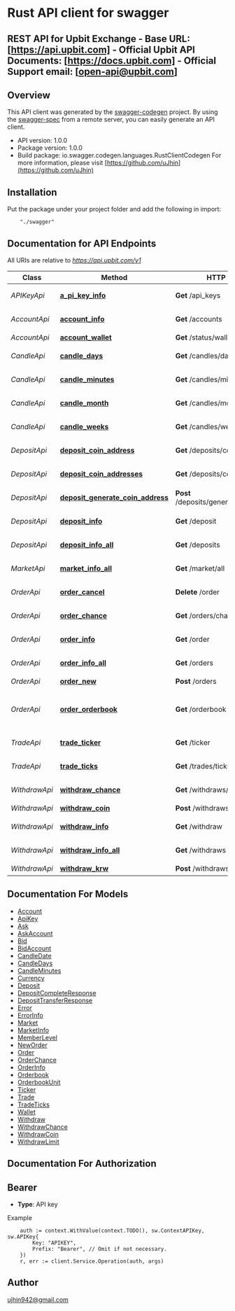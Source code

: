 # Rust API client for swagger

## REST API for Upbit Exchange - Base URL: [https://api.upbit.com] - Official Upbit API Documents: [https://docs.upbit.com] - Official Support email: [open-api@upbit.com] 

## Overview
This API client was generated by the [swagger-codegen](https://github.com/swagger-api/swagger-codegen) project.  By using the [swagger-spec](https://github.com/swagger-api/swagger-spec) from a remote server, you can easily generate an API client.

- API version: 1.0.0
- Package version: 1.0.0
- Build package: io.swagger.codegen.languages.RustClientCodegen
For more information, please visit [https://github.com/uJhin](https://github.com/uJhin)

## Installation
Put the package under your project folder and add the following in import:
```
    "./swagger"
```

## Documentation for API Endpoints

All URIs are relative to *https://api.upbit.com/v1*

Class | Method | HTTP request | Description
------------ | ------------- | ------------- | -------------
*APIKeyApi* | [**a_pi_key_info**](docs/APIKeyApi.md#a_pi_key_info) | **Get** /api_keys | API 키 리스트 조회
*AccountApi* | [**account_info**](docs/AccountApi.md#account_info) | **Get** /accounts | 전체 계좌 조회
*AccountApi* | [**account_wallet**](docs/AccountApi.md#account_wallet) | **Get** /status/wallet | 입출금 현황
*CandleApi* | [**candle_days**](docs/CandleApi.md#candle_days) | **Get** /candles/days | 시세 캔들 조회 (일 단위)
*CandleApi* | [**candle_minutes**](docs/CandleApi.md#candle_minutes) | **Get** /candles/minutes/{unit} | 시세 캔들 조회 (분 단위)
*CandleApi* | [**candle_month**](docs/CandleApi.md#candle_month) | **Get** /candles/months | 시세 캔들 조회 (월 단위)
*CandleApi* | [**candle_weeks**](docs/CandleApi.md#candle_weeks) | **Get** /candles/weeks | 시세 캔들 조회 (주 단위)
*DepositApi* | [**deposit_coin_address**](docs/DepositApi.md#deposit_coin_address) | **Get** /deposits/coin_address | 개별 입금 주소 조회
*DepositApi* | [**deposit_coin_addresses**](docs/DepositApi.md#deposit_coin_addresses) | **Get** /deposits/coin_addresses | 전체 입금 주소 조회
*DepositApi* | [**deposit_generate_coin_address**](docs/DepositApi.md#deposit_generate_coin_address) | **Post** /deposits/generate_coin_address | 입금 주소 생성 요청
*DepositApi* | [**deposit_info**](docs/DepositApi.md#deposit_info) | **Get** /deposit | 개별 입금 조회
*DepositApi* | [**deposit_info_all**](docs/DepositApi.md#deposit_info_all) | **Get** /deposits | 입금 리스트 조회
*MarketApi* | [**market_info_all**](docs/MarketApi.md#market_info_all) | **Get** /market/all | 마켓 코드 조회
*OrderApi* | [**order_cancel**](docs/OrderApi.md#order_cancel) | **Delete** /order | 주문 취소 접수
*OrderApi* | [**order_chance**](docs/OrderApi.md#order_chance) | **Get** /orders/chance | 주문 가능 정보
*OrderApi* | [**order_info**](docs/OrderApi.md#order_info) | **Get** /order | 개별 주문 조회
*OrderApi* | [**order_info_all**](docs/OrderApi.md#order_info_all) | **Get** /orders | 주문 리스트 조회
*OrderApi* | [**order_new**](docs/OrderApi.md#order_new) | **Post** /orders | 주문하기
*OrderApi* | [**order_orderbook**](docs/OrderApi.md#order_orderbook) | **Get** /orderbook | 시세 호가 정보(Orderbook) 조회
*TradeApi* | [**trade_ticker**](docs/TradeApi.md#trade_ticker) | **Get** /ticker | 시세 Ticker 조회
*TradeApi* | [**trade_ticks**](docs/TradeApi.md#trade_ticks) | **Get** /trades/ticks | 시세 체결 조회
*WithdrawApi* | [**withdraw_chance**](docs/WithdrawApi.md#withdraw_chance) | **Get** /withdraws/chance | 출금 가능 정보
*WithdrawApi* | [**withdraw_coin**](docs/WithdrawApi.md#withdraw_coin) | **Post** /withdraws/coin | 코인 출금하기
*WithdrawApi* | [**withdraw_info**](docs/WithdrawApi.md#withdraw_info) | **Get** /withdraw | 개별 출금 조회
*WithdrawApi* | [**withdraw_info_all**](docs/WithdrawApi.md#withdraw_info_all) | **Get** /withdraws | 출금 리스트 조회
*WithdrawApi* | [**withdraw_krw**](docs/WithdrawApi.md#withdraw_krw) | **Post** /withdraws/krw | 원화 출금하기


## Documentation For Models

 - [Account](docs/Account.md)
 - [ApiKey](docs/ApiKey.md)
 - [Ask](docs/Ask.md)
 - [AskAccount](docs/AskAccount.md)
 - [Bid](docs/Bid.md)
 - [BidAccount](docs/BidAccount.md)
 - [CandleDate](docs/CandleDate.md)
 - [CandleDays](docs/CandleDays.md)
 - [CandleMinutes](docs/CandleMinutes.md)
 - [Currency](docs/Currency.md)
 - [Deposit](docs/Deposit.md)
 - [DepositCompleteResponse](docs/DepositCompleteResponse.md)
 - [DepositTransferResponse](docs/DepositTransferResponse.md)
 - [Error](docs/Error.md)
 - [ErrorInfo](docs/ErrorInfo.md)
 - [Market](docs/Market.md)
 - [MarketInfo](docs/MarketInfo.md)
 - [MemberLevel](docs/MemberLevel.md)
 - [NewOrder](docs/NewOrder.md)
 - [Order](docs/Order.md)
 - [OrderChance](docs/OrderChance.md)
 - [OrderInfo](docs/OrderInfo.md)
 - [Orderbook](docs/Orderbook.md)
 - [OrderbookUnit](docs/OrderbookUnit.md)
 - [Ticker](docs/Ticker.md)
 - [Trade](docs/Trade.md)
 - [TradeTicks](docs/TradeTicks.md)
 - [Wallet](docs/Wallet.md)
 - [Withdraw](docs/Withdraw.md)
 - [WithdrawChance](docs/WithdrawChance.md)
 - [WithdrawCoin](docs/WithdrawCoin.md)
 - [WithdrawLimit](docs/WithdrawLimit.md)


## Documentation For Authorization

## Bearer
- **Type**: API key 

Example
```
	auth := context.WithValue(context.TODO(), sw.ContextAPIKey, sw.APIKey{
		Key: "APIKEY",
		Prefix: "Bearer", // Omit if not necessary.
	})
    r, err := client.Service.Operation(auth, args)
```

## Author

ujhin942@gmail.com

